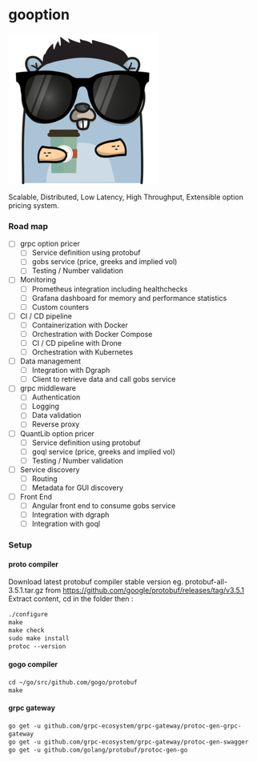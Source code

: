 # gooption

![Image of gopher option trader](gopher.png)

Scalable, Distributed, Low Latency, High Throughput, Extensible option pricing system.

### Road map

- [ ] grpc option pricer
     - [ ] Service definition using protobuf
     - [ ] gobs service (price, greeks and implied vol)
     - [ ] Testing / Number validation
- [ ] Monitoring
     - [ ] Prometheus integration including healthchecks
     - [ ] Grafana dashboard for memory and performance statistics
     - [ ] Custom counters
- [ ] CI / CD pipeline
     - [ ] Containerization with Docker
     - [ ] Orchestration with Docker Compose
     - [ ] CI / CD pipeline with Drone
     - [ ] Orchestration with Kubernetes
- [ ] Data management
     - [ ] Integration with Dgraph
     - [ ] Client to retrieve data and call gobs service
- [ ] grpc middleware
     - [ ] Authentication
     - [ ] Logging
     - [ ] Data validation
     - [ ] Reverse proxy
- [ ] QuantLib option pricer
     - [ ] Service definition using protobuf
     - [ ] goql service (price, greeks and implied vol)
     - [ ] Testing / Number validation
- [ ] Service discovery
     - [ ] Routing
     - [ ] Metadata for GUI discovery
- [ ] Front End
     - [ ] Angular front end to consume gobs service
     - [ ] Integration with dgraph
     - [ ] Integration with goql

### Setup

#### proto compiler

Download latest protobuf compiler stable version eg. protobuf-all-3.5.1.tar.gz from https://github.com/google/protobuf/releases/tag/v3.5.1
Extract content, cd in the folder then :

```
./configure
make
make check
sudo make install
protoc --version
```

#### gogo compiler

```
cd ~/go/src/github.com/gogo/protobuf
make
```

#### grpc gateway

```
go get -u github.com/grpc-ecosystem/grpc-gateway/protoc-gen-grpc-gateway
go get -u github.com/grpc-ecosystem/grpc-gateway/protoc-gen-swagger
go get -u github.com/golang/protobuf/protoc-gen-go
```
